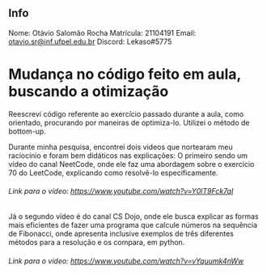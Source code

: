 ## Info
 Nome: Otávio Salomão Rocha
 Matrícula: 21104191
 Email: otavio.sr@inf.ufpel.edu.br
 Discord: Lekaso#5775

# Mudança no código feito em aula, buscando a otimização

Reescrevi código referente ao exercício passado durante a aula, como orientado, procurando por maneiras de optimiza-lo.
Utilizei o método de bottom-up.

Durante minha pesquisa, encontrei dois videos que nortearam meu raciocínio e foram bem didáticos nas explicações:
  O primeiro sendo um vídeo do canal NeetCode, onde ele faz uma abordagem sobre o exercício 70 do LeetCode, explicando como resolvê-lo especificamente.
######  Link para o vídeo: https://www.youtube.com/watch?v=Y0lT9Fck7qI

  Já o segundo vídeo é do canal CS Dojo, onde ele busca explicar as formas mais eficientes de fazer uma programa que calcule números na sequência de Fibonacci, onde apresenta inclusive exemplos de três diferentes métodos para a resolução e os compara, em python.
######  Link para o vídeo: https://www.youtube.com/watch?v=vYquumk4nWw
